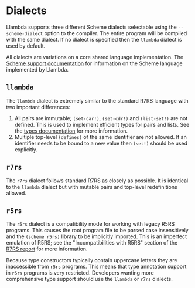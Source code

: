 Dialects
========

Llambda supports three different Scheme dialects selectable using the ``--scheme-dialect`` option to the compiler. The entire program will be compiled with the same dialect. If no dialect is specified then the ``llambda`` dialect is used by default.

All dialects are variations on a core shared language implementation. The [Scheme support documentation](scheme.md) for information on the Scheme language implemented by Llambda.

``llambda``
-----------

The ``llambda`` dialect is extremely similar to the standard R7RS language with two important differences:

1. All pairs are immutable; ``(set-car!)``, ``(set-cdr!)`` and ``(list-set!)`` are not defined. This is used to implement efficient types for pairs and lists. See the [types documentation](types.md#value-type-constructors) for more information.
2. Multiple top-level ``(defines)`` of the same identifier are not allowed. If an identifier needs to be bound to a new value then ``(set!)`` should be used explicitly.

``r7rs``
--------

The ``r7rs`` dialect follows standard R7RS as closely as possible. It is identical to the ``llambda`` dialect but with mutable pairs and top-level redefinitions allowed.

``r5rs``
--------

The ``r5rs`` dialect is a compatibility mode for working with legacy R5RS programs. This causes the root program file to be parsed case insensitively and the ``(scheme r5rs)`` library to be implicitly imported. This is an imperfect emulation of R5RS; see the "Incompatibilities with R5RS" section of the [R7RS report](http://trac.sacrideo.us/wg/raw-attachment/wiki/WikiStart/r7rs.pdf) for more information.

Because type constructors typically contain uppercase letters they are inaccessible from ``r5rs`` programs. This means that type annotation support in ``r5rs`` programs is very restricted. Developers wanting more comprehensive type support should use the ``llambda`` or ``r7rs`` dialects.
